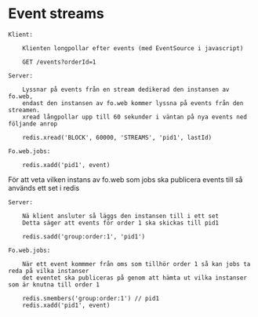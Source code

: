 # Event streams

    Klient:

        Klienten longpollar efter events (med EventSource i javascript)

        GET /events?orderId=1

    Server:

        Lyssnar på events från en stream dedikerad den instansen av fo.web, 
        endast den instansen av fo.web kommer lyssna på events från den streamen.
        xread långpollar upp till 60 sekunder i väntan på nya events ned följande anrop

        redis.xread('BLOCK', 60000, 'STREAMS', 'pid1', lastId)

    Fo.web.jobs:

        redis.xadd('pid1', event)


För att veta vilken instans av fo.web som jobs ska publicera events till så används ett set i redis

    Server:

        Nä klient ansluter så läggs den instansen till i ett set
        Detta säger att events för order 1 ska skickas till pid1

        redis.sadd('group:order:1', 'pid1')

    Fo.web.jobs:

        När ett event kommmer från oms som tillhör order 1 så kan jobs ta reda på vilka instanser
        det eventet ska publiceras på genom att hämta ut vilka instanser som är knutna till order 1

        redis.smembers('group:order:1') // pid1
        redis.xadd('pid1', event)

